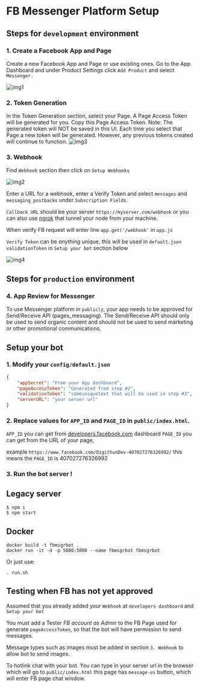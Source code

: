 # FB Messenger Platform Setup

## Steps for `development` environment

### 1. Create a Facebook App and Page

Create a new Facebook App and Page or use existing ones. Go to the App Dashboard and under Product Settings click `Add Product` and select `Messenger.`

![img1]

### 2. Token Generation

In the Token Generation section, select your Page. A Page Access Token will be generated for you. Copy this Page Access Token. Note: The generated token will NOT be saved in this UI. Each time you select that Page a new token will be generated. However, any previous tokens created will continue to function.
![img3]

### 3. Webhook

Find `Webhook` section then click on `Setup Webhooks`

![img2]

Enter a URL for a webhook, enter a Verify Token and select `messages` and `messaging_postbacks` under `Subscription Fields`.

`Callback URL` should be your server `https://myserver.com/webhook` *or* you can also use [ngrok](https://ngrok.com/) that tunnel your node from your machine.

When verify FB request will enter line `app.get('/webhook'` in `app.js`

`Verify Token` can be *anything* unique, this will be used in `default.json` `validationToken` in `Setup your bot` section below

![img4]

## Steps for `production` environment

### 4. App Review for Messenger

To use Messenger platform in `publicly`, your app needs to be approved for Send/Receive API (pages_messaging). The Send/Receive API should only be used to send organic content and should not be used to send marketing or other promotional communications.


[img1]: https://scontent.fbkk13-1.fna.fbcdn.net/v/t39.2178-6/12995587_195576307494663_824949235_n.png?oh=c2d8210d366a5650df958c86a08792c5&oe=596749C3
[img2]: https://scontent.fbkk13-1.fna.fbcdn.net/v/t39.2178-6/13331609_660771177408445_306127577_n.png?oh=881074a3a391da021b726c2db479b0e9&oe=599A194C
[img3]: https://scontent.fbkk13-1.fna.fbcdn.net/v/t39.2178-6/12995543_1164810200226522_2093336718_n.png?oh=235fb47b7aa4a365da133567baad3b9d&oe=595A1F09
[img4]: https://scontent.fbkk13-1.fna.fbcdn.net/v/t39.2178-6/12057143_211110782612505_894181129_n.png?oh=d597a8c5c31841201ab07d79c4d7b5f9&oe=5963D7F1

## Setup your bot

### 1. Modify your `config/default.json`
```json
{
    "appSecret": "From your App dashboard",
    "pageAccessToken": "Generated from step #2",
    "validationToken": "someuniquetext that will be used in step #3",
    "serverURL": "your server url"
}
```

### 2. Replace values for `APP_ID` and `PAGE_ID` in `public/index.html`.

`APP_ID` you can get from [developers.facebook.com](https://developers.facebook.com/apps) dashboard
`PAGE_ID` you can get from the URL of your page, 

example `https://www.facebook.com/DigithunDev-407027276326992/` this means the `PAGE_ID` is 407027276326992

### 3. Run the bot server !

## Legacy server
```shell
$ npm i
$ npm start
``` 

## Docker
```shell
docker build -t fbmsgrbot . 
docker run -it -d -p 5000:5000 --name fbmsgrbot fbmsgrbot
``` 

Or just use:
```
. run.sh
```

## Testing when FB has not yet approved

Assumed that you already added your `Webhook` at `developers dashboard` and `Setup your bot`

You must add a Tester *FB account as Admin* to the FB Page used for generate `pageAccessToken`, so that the bot will have permission to send messages.

Message types such as images must be added in section `3. Webhook` to allow bot to send images.

To hotlink chat with your bot. You can type in your server url in the browser which will go to `public/index.html` this page has `message-us` button, which will enter FB page chat window.